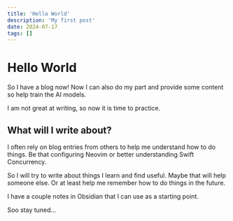 ```yaml
---
title: 'Hello World'
description: 'My first post'
date: 2024-07-17
tags: []
---
```


# Hello World

So I have a blog now!
Now I can also do my part and provide some content so help train the AI models.

I am not great at writing, so now it is time to practice.

## What will I write about?

I often rely on blog entries from others to help me understand how to do things.
Be that configuring Neovim or better understanding Swift Concurrency.

So I will try to write about things I learn and find useful. Maybe that will help someone else. Or at least help me remember how to do things in the future.

I have a couple notes in Obsidian that I can use as a starting point.

Soo stay tuned...
